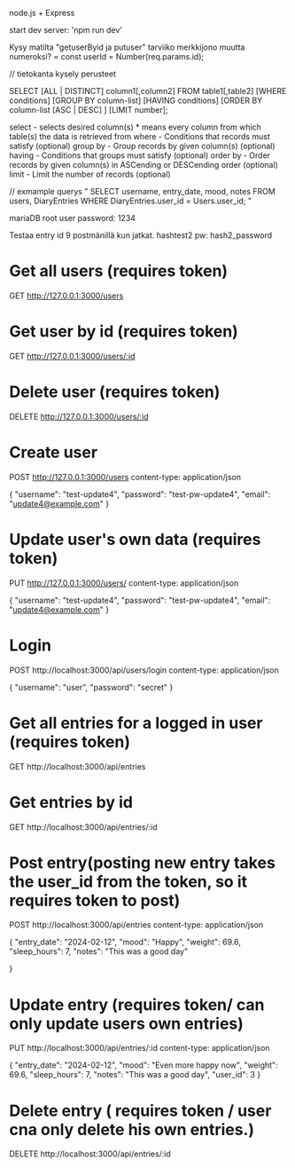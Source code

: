 
node.js + Express

start dev server: 'npm run dev'

Kysy matilta "getuserByid ja putuser" tarviiko merkkijono muutta numeroksi? = const userId = Number(req.params.id);



 // tietokanta kysely perusteet

SELECT [ALL | DISTINCT] column1[,column2]
  FROM table1[,table2]
  [WHERE conditions]
  [GROUP BY column-list]
  [HAVING conditions]
  [ORDER BY column-list [ASC | DESC] ]
  [LIMIT number];

select - selects desired column(s) * means every column
from which table(s) the data is retrieved from
where - Conditions that records must satisfy (optional)
group by - Group records by given column(s) (optional)
having - Conditions that groups must satisfy (optional)
order by - Order records by given column(s) in ASCending or DESCending order (optional)
limit - Limit the number of records (optional)

// exmample querys "  SELECT username, entry_date, mood, notes FROM users, DiaryEntries WHERE DiaryEntries.user_id = Users.user_id; "

mariaDB root user password: 1234


Testaa entry id 9 postmänillä kun jatkat.   hashtest2    pw: hash2_password


# Get all users (requires token)
GET http://127.0.0.1:3000/users

# Get user by id (requires token)
GET http://127.0.0.1:3000/users/:id

# Delete user (requires token)
DELETE http://127.0.0.1:3000/users/:id

# Create user
POST http://127.0.0.1:3000/users
content-type: application/json

{
  "username": "test-update4",
  "password": "test-pw-update4",
  "email": "update4@example.com"
}

# Update user's own data (requires token)
PUT http://127.0.0.1:3000/users/
content-type: application/json

{
  "username": "test-update4",
  "password": "test-pw-update4",
  "email": "update4@example.com"
}

# Login
POST http://localhost:3000/api/users/login
content-type: application/json

{
  "username": "user",
  "password": "secret"
}


# Get all entries for a logged in user (requires token)
GET http://localhost:3000/api/entries

# Get entries by id
GET http://localhost:3000/api/entries/:id

# Post entry(posting new entry takes the user_id from the token, so it requires token to post)
POST http://localhost:3000/api/entries
content-type: application/json

{
  "entry_date": "2024-02-12",
  "mood": "Happy",
  "weight": 69.6,
  "sleep_hours": 7,
  "notes": "This was a good day"

}

# Update entry (requires token/ can only update users own entries)
PUT http://localhost:3000/api/entries/:id
content-type: application/json

{
  "entry_date": "2024-02-12",
  "mood": "Even more happy now",
  "weight": 69.6,
  "sleep_hours": 7,
  "notes": "This was a good day",
  "user_id": 3
}

# Delete entry ( requires token / user cna only delete his own entries.)
DELETE http://localhost:3000/api/entries/:id
